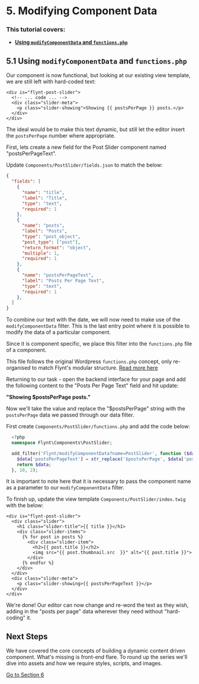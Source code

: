 # 5. Modifying Component Data

<div class="alert">
  <h3>This tutorial covers:</h3>
  <ul>
    <li><strong><a href="#51-using-modifycomponentdata-and-functionsphp">Using <code>modifyComponentData</code> and <code>functions.php</code></strong></a></li>
  </ul>
</div>

## 5.1 Using `modifyComponentData` and `functions.php`

Our component is now functional, but looking at our existing view template, we are still left with hard-coded text:

```twig
<div is="flynt-post-slider">
  <!-- ... code ... -->
  <div class="slider-meta">
    <p class="slider-showing">Showing {{ postsPerPage }} posts.</p>
  </div>
</div>
```

The ideal would be to make this text dynamic, but still let the editor insert the `postsPerPage` number where appropriate.

First, lets create a new field for the Post Slider component named "postsPerPageText".

Update `Components/PostSlider/fields.json` to match the below:

```json
{
  "fields": [
    {
      "name": "title",
      "label": "Title",
      "type": "text",
      "required": 1
    },
    {
      "name": "posts",
      "label": "Posts",
      "type": "post_object",
      "post_type": ["post"],
      "return_format": "object",
      "multiple": 1,
      "required": 1
    },
    {
      "name": "postsPerPageText",
      "label": "Posts Per Page Text",
      "type": "text",
      "required": 1
    },
  ]
}
```

To combine our text with the date, we will now need to make use of the `modifyComponentData` filter. This is the last entry point where it is possible to modify the data of a particular component.

Since it is component specific, we place this filter into the `functions.php` file of a component.

<p class="source-note source-note--info">This file follows the original Wordpress <code>functions.php</code> concept, only re-organised to match Flynt's modular structure. <a href="https://codex.wordpress.org/Functions_File_Explained" target="_blank">Read more here</a></p>

Returning to our task - open the backend interface for your page and add the following content to the "Posts Per Page Text" field and hit update:

**"Showing $postsPerPage posts."**

Now we'll take the value and replace the "$postsPerPage" string with the `postsPerPage` data we passed through our data filter.

First create `Components/PostSlider/functions.php` and add the code below:

```php
  <?php
  namespace Flynt\Components\PostSlider;

  add_filter('Flynt/modifyComponentData?name=PostSlider', function ($data) {
    $data['postsPerPageText'] = str_replace('$postsPerPage', $data['postsPerPage'], $data['postsPerPageText'])
    return $data;
  }, 10, 2);
```

It is important to note here that it is necessary to pass the component name as a parameter to our `modifyComponentData` filter.

To finish up, update the view template `Components/PostSlider/index.twig` with the below:

```twig
<div is="flynt-post-slider">
  <div class="slider">
    <h1 class="slider-title">{{ title }}</h1>
    <div class="slider-items">
      {% for post in posts %}
        <div class="slider-item">
          <h2>{{ post.title }}</h2>
          <img src="{{ post.thumbnail.src  }}" alt="{{ post.title }}">
        </div>
      {% endfor %}
    </div>
  </div>
  <div class="slider-meta">
    <p class="slider-showing>{{ postsPerPageText }}</p>
  </div>
</div>
```

We're done! Our editor can now change and re-word the text as they wish, adding in the "posts per page" data wherever they need without "hard-coding" it.

<div class="alert alert-steps">
  <h2>Next Steps</h2>

  <p>We have covered the core concepts of building a dynamic content driven component. What's missing is front-end flare. To round up the series we'll dive into assets and how we require styles, scripts, and images.</p>

  <p><a href="component-assets.md" class="btn btn-primary">Go to Section 6</a></p>
</div>
